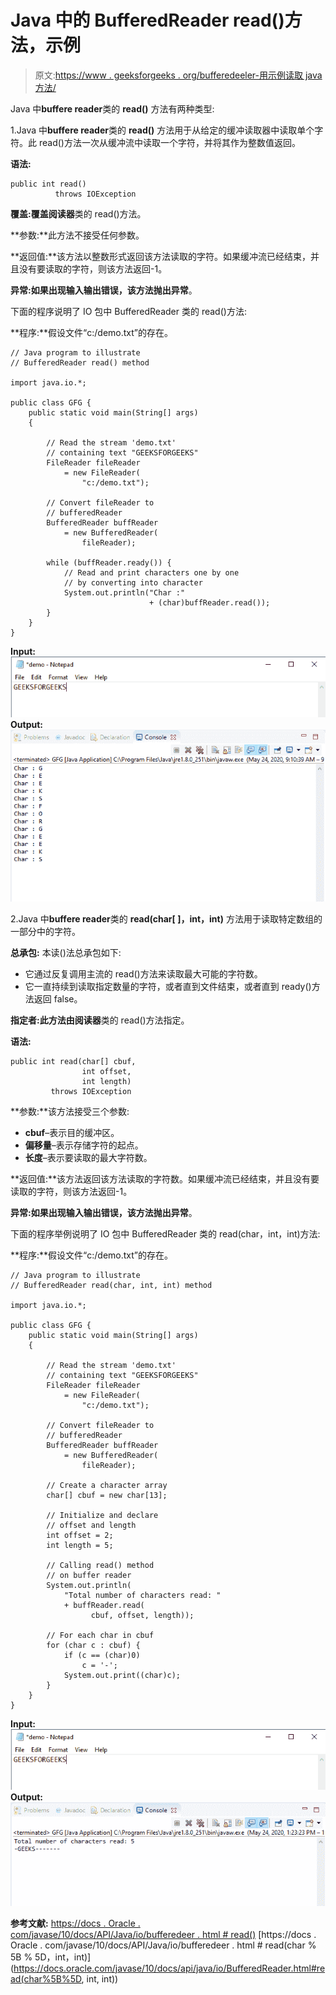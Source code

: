 # Java 中的 BufferedReader read()方法，示例

> 原文:[https://www . geeksforgeeks . org/bufferedeeler-用示例读取 java 方法/](https://www.geeksforgeeks.org/bufferedreader-read-method-in-java-with-examples/)

Java 中**buffere reader**类的 **read()** 方法有两种类型:

1.Java 中**buffere reader**类的 **read()** 方法用于从给定的缓冲读取器中读取单个字符。此 read()方法一次从缓冲流中读取一个字符，并将其作为整数值返回。

**语法:**

```
public int read() 
          throws IOException

```

**覆盖:**覆盖**阅读器**类的 read()方法。

**参数:**此方法不接受任何参数。

**返回值:**该方法以整数形式返回该方法读取的字符。如果缓冲流已经结束，并且没有要读取的字符，则该方法返回-1。

**异常:**如果出现输入输出错误，该方法抛出**异常**。

下面的程序说明了 IO 包中 BufferedReader 类的 read()方法:

**程序:**假设文件“c:/demo.txt”的存在。

```
// Java program to illustrate
// BufferedReader read() method

import java.io.*;

public class GFG {
    public static void main(String[] args)
    {

        // Read the stream 'demo.txt'
        // containing text "GEEKSFORGEEKS"
        FileReader fileReader
            = new FileReader(
                "c:/demo.txt");

        // Convert fileReader to
        // bufferedReader
        BufferedReader buffReader
            = new BufferedReader(
                fileReader);

        while (buffReader.ready()) {
            // Read and print characters one by one
            // by converting into character
            System.out.println("Char :"
                               + (char)buffReader.read());
        }
    }
}
```

**Input:**![](img/f4ab84dd506edf422b3c6a0b0a2f1338.png)**Output:**![](img/65dac156ae2ebcb56b8914c75a8b465d.png)

2.Java 中**buffere reader**类的 **read(char[ ]，int，int)** 方法用于读取特定数组的一部分中的字符。

**总承包:**
本读()法总承包如下:

*   它通过反复调用主流的 read()方法来读取最大可能的字符数。
*   它一直持续到读取指定数量的字符，或者直到文件结束，或者直到 ready()方法返回 false。

**指定者:**此方法由**阅读器**类的 read()方法指定。

**语法:**

```
public int read(char[] cbuf,
                int offset,
                int length)
         throws IOException

```

**参数:**该方法接受三个参数:

*   **cbuf**–表示目的缓冲区。
*   **偏移量**–表示存储字符的起点。
*   **长度**–表示要读取的最大字符数。

**返回值:**该方法返回该方法读取的字符数。如果缓冲流已经结束，并且没有要读取的字符，则该方法返回-1。

**异常:**如果出现输入输出错误，该方法抛出**异常**。

下面的程序举例说明了 IO 包中 BufferedReader 类的 read(char，int，int)方法:

**程序:**假设文件“c:/demo.txt”的存在。

```
// Java program to illustrate
// BufferedReader read(char, int, int) method

import java.io.*;

public class GFG {
    public static void main(String[] args)
    {

        // Read the stream 'demo.txt'
        // containing text "GEEKSFORGEEKS"
        FileReader fileReader
            = new FileReader(
                "c:/demo.txt");

        // Convert fileReader to
        // bufferedReader
        BufferedReader buffReader
            = new BufferedReader(
                fileReader);

        // Create a character array
        char[] cbuf = new char[13];

        // Initialize and declare
        // offset and length
        int offset = 2;
        int length = 5;

        // Calling read() method
        // on buffer reader
        System.out.println(
            "Total number of characters read: "
            + buffReader.read(
                  cbuf, offset, length));

        // For each char in cbuf
        for (char c : cbuf) {
            if (c == (char)0)
                c = '-';
            System.out.print((char)c);
        }
    }
}
```

**Input:**![](img/8aafc5910070aa76225508d7d1b8ddb9.png)**Output:**![](img/1171a7765ed08bfe4251516ce46797ac.png)

**参考文献:**
[https://docs . Oracle . com/javase/10/docs/API/Java/io/bufferedeer . html # read()](https://docs.oracle.com/javase/10/docs/api/java/io/BufferedReader.html#read())
[https://docs . Oracle . com/javase/10/docs/API/Java/io/bufferedeer . html # read(char % 5B % 5D，int，int)](https://docs.oracle.com/javase/10/docs/api/java/io/BufferedReader.html#read(char%5B%5D, int, int))